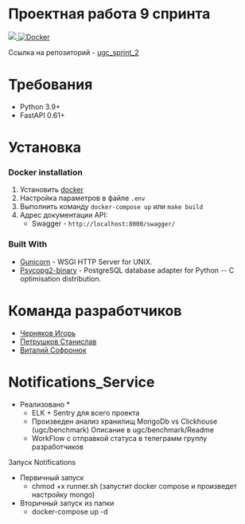 # Проектная работа 9 спринта
<p align="left">
    <a href="https://www.python.org/" target="blank">
        <img src="https://img.shields.io/badge/Python-3776AB?style=for-the-badge&logo=python&logoColor=white" />
    </a>
    <a href="https://docs.docker.com/" target="blank">
        <img alt="Docker" src="https://img.shields.io/badge/Docker-2CA5E0?style=for-the-badge&logo=docker&logoColor=white">
    </a>
</p>

Ссылка на репозиторий - [ugc_sprint_2](https://github.com/warrinot/notifications_sprint_1)

Требования
===

- Python 3.9+
- FastAPI 0.61+

Установка
===

### Docker installation
1. Установить [docker](https://docs.docker.com/engine/installation/)
2. Настройка параметров в файле `.env`
3. Выполнить команду `docker-compose up` или `make build`
4. Адрес документации API:
   * Swagger - `http://localhost:8000/swagger/`

### Built With

* [Gunicorn](https://docs.gunicorn.org/en/stable/) - WSGI HTTP Server for UNIX.
* [Psycopg2-binary](https://www.psycopg.org/) - PostgreSQL database adapter for Python -- C optimisation distribution.

Команда разработчиков
===
* [Черняков Игорь](https://github.com/pychik)
* [Петрушков Станислав](https://github.com/warrinot)
* [Виталий Софронюк](https://github.com/Gilions)


Notifications_Service
===

* Реализовано
  * 
  * ELK + Sentry для всего проекта
  * Произведен анализ хранилищ MongoDb vs Clickhouse (ugc/benchmark) Описание в ugc/benchmark/Readme
  * WorkFlow с отправкой статуса в телеграмм группу разработчиков
 

Запуск Notifications 
  * Первичный запуск
     * chmod +x runner.sh (запустит docker compose и произведет настройку mongo)
  *  Вторичный запуск из папки
     * docker-compose up -d